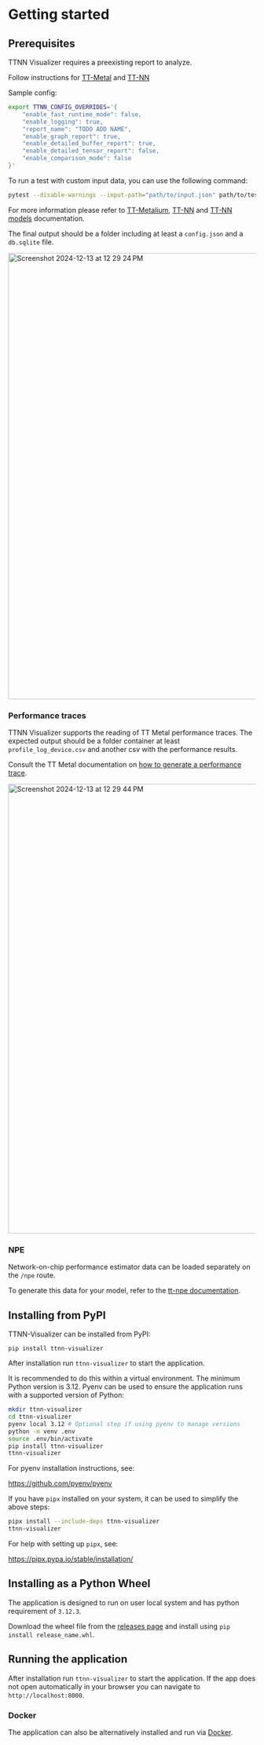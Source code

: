 # Getting started

## Prerequisites

TTNN Visualizer requires a preexisting report to analyze.

Follow instructions for [TT-Metal](https://github.com/tenstorrent/tt-metal)
and [TT-NN](https://github.com/tenstorrent/tt-metal/blob/main/ttnn/README.md)

Sample config:

``` bash
export TTNN_CONFIG_OVERRIDES='{
    "enable_fast_runtime_mode": false,
    "enable_logging": true,
    "report_name": "TODO ADD NAME",
    "enable_graph_report": true,
    "enable_detailed_buffer_report": true,
    "enable_detailed_tensor_report": false,
    "enable_comparison_mode": false
}'
```

To run a test with custom input data, you can use the following command:

``` bash
pytest --disable-warnings --input-path="path/to/input.json" path/to/test_file.py::test_function[param]
```

For more information please refer to
[TT-Metalium](https://docs.tenstorrent.com/tt-metalium/latest/get_started/get_started.html),
[TT-NN](https://docs.tenstorrent.com/ttnn/latest/ttnn/get_started.html) and
[TT-NN models](https://docs.tenstorrent.com/ttnn/latest/tt_metal_models/get_started.html#running-an-example-model)
 documentation.

The final output should be a folder including at least a `config.json` and a `db.sqlite` file.

<img width="909" alt="Screenshot 2024-12-13 at 12 29 24 PM" src="https://github.com/user-attachments/assets/ab31892a-2779-4fe1-9ad5-0f35f8329f9a" />

### Performance traces

TTNN Visualizer supports the reading of TT Metal performance traces. The expected output should be a folder container at least `profile_log_device.csv` and another csv with the performance results.

Consult the TT Metal documentation on [how to generate a performance trace](https://github.com/tenstorrent/tt-metal/tree/main/models/perf#generating-performance-traces).

<img width="916" alt="Screenshot 2024-12-13 at 12 29 44 PM" src="https://github.com/user-attachments/assets/8209f500-7913-41dc-8952-c1307e7720c3" />

### NPE

Network-on-chip performance estimator data can be loaded separately on the `/npe` route.

To generate this data for your model, refer to the [tt-npe documentation](https://github.com/tenstorrent/tt-npe).

## Installing from PyPI

TTNN-Visualizer can be installed from PyPI:

`pip install ttnn-visualizer`

After installation run `ttnn-visualizer` to start the application.

It is recommended to do this within a virtual environment. The minimum Python version is 3.12. Pyenv can be used
to ensure the application runs with a supported version of Python:

```bash
mkdir ttnn-visualizer
cd ttnn-visualizer
pyenv local 3.12 # Optional step if using pyenv to manage versions
python -m venv .env
source .env/bin/activate
pip install ttnn-visualizer
ttnn-visualizer 
```

For pyenv installation instructions, see: 

https://github.com/pyenv/pyenv

If you have `pipx` installed on your system, it can be used to simplify the above steps:

```bash
pipx install --include-deps ttnn-visualizer
ttnn-visualizer
```

For help with setting up `pipx`, see:

https://pipx.pypa.io/stable/installation/

## Installing as a Python Wheel

The application is designed to run on user local system and has python requirement of `3.12.3`.

Download the wheel file from the [releases page](https://github.com/tenstorrent/ttnn-visualizer/releases) and install
using `pip install release_name.whl`.

## Running the application

After installation run `ttnn-visualizer` to start the application. If the app does not open automatically in your browser you can navigate to `http://localhost:8000`.

### Docker

The application can also be alternatively installed and run via [Docker](./docker.md).
